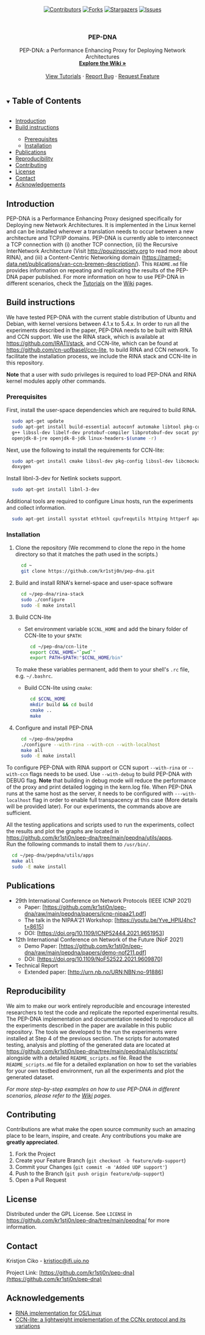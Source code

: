 <!-- PROJECT SHIELDS -->

<div align="center">
  
[![Contributors][contributors-shield]][contributors-url]
[![Forks][forks-shield]][forks-url]
[![Stargazers][stars-shield]][stars-url]
[![Issues][issues-shield]][issues-url]
  
</div>

<!-- PROJECT LOGO -->
<br />
<p align="center">
  <h3 align="center">PEP-DNA</h3>

  <p align="center">
    PEP-DNA: a Performance Enhancing Proxy for Deploying Network Architectures
    <br />
    <a href="https://github.com/kr1stj0n/pep-dna/wiki"><strong>Explore the Wiki »</strong></a>
    <br />
    <br />
    <a href="https://github.com/kr1stj0n/pep-dna/wiki/Tutorials">View Tutorials</a>
    ·
    <a href="https://github.com/kr1stj0n/pep-dna/issues">Report Bug</a>
    ·
    <a href="https://github.com/kr1stj0n/pep-dna/issues">Request Feature</a>
  </p>
</p>


<!-- TABLE OF CONTENTS -->
<details open="open">
  <summary><h2 style="display: inline-block">Table of Contents</h2></summary>
  <ul>
  <li><a href="#introduction">Introduction</a></li>
  <li><a href="#build-instructions">Build instructions</a></li>
  <ul>
    <li><a href="#prerequisites">Prerequisites</a></li>
    <li><a href="#installation">Installation</a></li>
  </ul>
  <li><a href="#publications">Publications</a></li>
  <li><a href="#reproducibility">Reproducibility</a></li>
  <li><a href="#contributing">Contributing</a></li>
  <li><a href="#license">License</a></li>
  <li><a href="#contact">Contact</a></li>
  <li><a href="#acknowledgements">Acknowledgements</a></li>
  </ul>
</details>


<!-- INTRODUCTION -->
## Introduction

PEP-DNA is a Performance Enhancing Proxy designed specifically for Deploying new
Network Architectures. It is implemented in the Linux kernel and can be
installed wherever a translation needs to occur between a new architecture and
TCP/IP domains. PEP-DNA is currently able to interconnect a TCP connection with
(i) another TCP connection, (ii) the Recursive InterNetwork Architecture (Visit
<http://pouzinsociety.org> to read more about RINA), and (iii) a Content-Centric
Networking domain
(<https://named-data.net/publications/van-ccn-bremen-description/>). This
`README.md` file provides information on repeating and replicating the results
of the PEP-DNA paper published. For more information on how to use PEP-DNA in
different scenarios, check the
[Tutorials](<https://github.com/kr1stj0n/pep-dna/wiki/Tutorials>) on the <a
href="https://github.com/kr1stj0n/pep-dna/wiki">Wiki</a> pages.

<!-- BUILD INSTRUCTIONS -->
## Build instructions

We have tested PEP-DNA with the current stable distribution of Ubuntu and
Debian, with kernel versions between 4.1.x to 5.4.x. In order to run all the
experiments described in the paper, PEP-DNA needs to be built with RINA and CCN
support. We use the RINA stack, which is available at
<https://github.com/IRATI/stack>, and CCN-lite, which can be found at
<https://github.com/cn-uofbasel/ccn-lite>, to build RINA and CCN network. To
facilitate the installation process, we include the RINA stack and CCN-lite in
this repository.

**Note** that a user with sudo privileges is required to load PEP-DNA and RINA
kernel modules apply other commands.

### Prerequisites

First, install the user-space dependencies which are required to build RINA.

  ```sh
    sudo apt-get update
    sudo apt-get install build-essential autoconf automake libtool pkg-config git
    g++ libssl-dev libelf-dev protobuf-compiler libprotobuf-dev socat python python3
    openjdk-8-jre openjdk-8-jdk linux-headers-$(uname -r)
  ```

Next, use the following to install the requirements for CCN-lite:

  ```sh
    sudo apt-get install cmake libssl-dev pkg-config libssl-dev libcmocka-dev
    doxygen
  ```

Install libnl-3-dev for Netlink sockets support.

  ```sh
    sudo apt-get install libnl-3-dev
  ```

Additional tools are required to configure Linux hosts, run the experiments and
collect information.

  ```sh
    sudo apt-get install sysstat ethtool cpufrequtils httping httperf apache2
  ```

### Installation

1. Clone the repository (We recommend to clone the repo in the home directory so
   that it matches the path used in the scripts.)

   ```sh
     cd ~
     git clone https://github.com/kr1stj0n/pep-dna.git
   ```

2. Build and install RINA's kernel-space and user-space software

   ```sh
     cd ~/pep-dna/rina-stack
     sudo ./configure
     sudo -E make install
   ```

3. Build CCN-lite

    - Set environment variable `$CCNL_HOME` and add the binary folder of CCN-lite to your `$PATH`:
      ```sh
        cd ~/pep-dna/ccn-lite
        export CCNL_HOME="`pwd`"
        export PATH=$PATH:"$CCNL_HOME/bin"
      ```
    To make these variables permanent, add them to your shell's `.rc` file, e.g. `~/.bashrc`.

    - Build CCN-lite using `cmake`:
      ```sh
        cd $CCNL_HOME
        mkdir build && cd build
        cmake ..
        make
      ```

4. Configure and install PEP-DNA

   ```sh
     cd ~/pep-dna/pepdna
     ./configure --with-rina --with-ccn --with-localhost
     make all
     sudo -E make install
   ```

To configure PEP-DNA with RINA support or CCN suport `--with-rina` or
`--with-ccn` flags needs to be used. Use `--with-debug` to build PEP-DNA with
DEBUG flag.  **Note** that building in debug mode will reduce the performance
of the proxy and print detailed logging in the kern.log file. When PEP-DNA
runs at the same host as the server, it needs to be configured with
`---with-localhost` flag in order to enable full transpacency at this case
(More details will be provided later). For our experiments, the commands
above are sufficient.

All the testing applications and scripts used to run the experiments, collect
the results and plot the graphs are located in
<https://github.com/kr1stj0n/pep-dna/tree/main/pepdna/utils/apps>.</br>
Run the following commands to install them to `/usr/bin/`.

  ```sh
    cd ~/pep-dna/pepdna/utils/apps
    make all
    sudo -E make install
  ```

<!-- PUBLICATIONS -->
## Publications

- 29th International Conference on Network Protocols (IEEE ICNP 2021)
  - Paper: [<https://github.com/kr1stj0n/pep-dna/raw/main/pepdna/papers/icnp-nipaa21.pdf>]
  - The talk in the NIPAA'21 Workshop: [<https://youtu.be/Yve_HPlU4hc?t=8615>]
  - DOI: [<https://doi.org/10.1109/ICNP52444.2021.9651953>]
- 12th International Conference on Network of the Future (NoF 2021)
  - Demo Paper: [<https://github.com/kr1stj0n/pep-dna/raw/main/pepdna/papers/demo-nof211.pdf>]
  - DOI: [<https://doi.org/10.1109/NoF52522.2021.9609870>]
- Technical Report
  - Extended paper: [<http://urn.nb.no/URN:NBN:no-91886>]

<!-- USAGE EXAMPLES -->
## Reproducibility

We aim to make our work entirely reproducible and encourage interested
researchers to test the code and replicate the reported experimental
results. The PEP-DNA implementation and documentation needed to reproduce all
the experiments described in the paper are available in this public
repository. The tools we developed to the run the experiments were installed at
Step 4 of the previous section. The scripts for automated testing, analysis and
plotting of the generated data are located at
<https://github.com/kr1stj0n/pep-dna/tree/main/pepdna/utils/scripts/> alongside
with a detailed `README_scripts.md` file. Read the `README_scripts.md` file for
a detailed explanation on how to set the variables for your own testbed
environment, run all the experiments and plot the generated dataset.

_For more step-by-step examples on how to use PEP-DNA in different scenarios,
please refer to the <a href="https://github.com/kr1stj0n/pep-dna/wiki">Wiki</a>
pages._

<!-- CONTRIBUTING -->
## Contributing

Contributions are what make the open source community such an amazing place to
be learn, inspire, and create. Any contributions you make are **greatly
appreciated**.

1. Fork the Project
2. Create your Feature Branch (`git checkout -b feature/udp-support`)
3. Commit your Changes (`git commit -m 'Added UDP support'`)
4. Push to the Branch (`git push origin feature/udp-support`)
5. Open a Pull Request


<!-- LICENSE -->
## License

Distributed under the GPL License. See `LICENSE` in
<https://github.com/kr1stj0n/pep-dna/tree/main/pepdna/> for more information.


<!-- CONTACT -->
## Contact

Kristjon Ciko - kristjoc@ifi.uio.no

Project Link:
[https://github.com/kr1stj0n/pep-dna](https://github.com/kr1stj0n/pep-dna)


<!-- ACKNOWLEDGEMENTS -->
## Acknowledgements

* [RINA implementation for OS/Linux](https://github.com/IRATI/stack)
* [CCN-lite: a lightweight implementation of the CCNx protocol and its variations](https://github.com/cn-uofbasel/ccn-lite)


<!-- MARKDOWN LINKS & IMAGES -->
<!-- https://www.markdownguide.org/basic-syntax/#reference-style-links -->
[contributors-shield]: https://img.shields.io/github/contributors/kr1stj0n/pep-dna.svg?style=for-the-badge
[contributors-url]: https://github.com/kr1stj0n/pep-dna/graphs/contributors
[forks-shield]: https://img.shields.io/github/forks/kr1stj0n/pep-dna.svg?style=for-the-badge
[forks-url]: https://github.com/kr1stj0n/pep-dna/network/members
[stars-shield]: https://img.shields.io/github/stars/kr1stj0n/pep-dna.svg?style=for-the-badge
[stars-url]: https://github.com/kr1stj0n/pep-dna/stargazers
[issues-shield]: https://img.shields.io/github/issues/kr1stj0n/pep-dna.svg?style=for-the-badge
[issues-url]: https://github.com/kr1stj0n/pep-dna/issues
